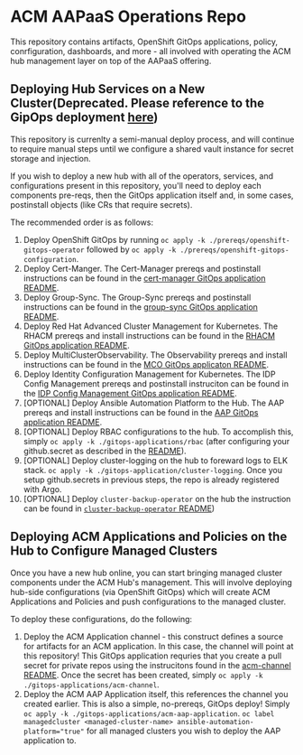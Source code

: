 # ACM AAPaaS Operations Repo

This repository contains artifacts, OpenShift GitOps applications, policy, conrfiguration, dashboards, and more - all involved with operating the ACM hub management layer on top of the AAPaaS offering.

## Deploying Hub Services on a New Cluster(Deprecated. Please reference to the GipOps deployment [here](./cluster-bootstrap/README.md))

This repository is currenlty a semi-manual deploy process, and will continue to require manual steps until we configure a shared vault instance for secret storage and injection.

If you wish to deploy a new hub with all of the operators, services, and configurations present in this repository, you'll need to deploy each components pre-reqs, then the GitOps application itself and, in some cases, postinstall objects (like CRs that require secrets).

The recommended order is as follows:
1. Deploy OpenShift GitOps by running `oc apply -k ./prereqs/openshift-gitops-operator` followed by `oc apply -k ./prereqs/openshift-gitops-configuration`.
2. Deploy Cert-Manger.  The Cert-Manager prereqs and postinstall instructions can be found in the [cert-manager GitOps application README](./operators/cert-manager/README.md).
3. Deploy Group-Sync.  The Group-Sync prereqs and postinstall instructions can be found in the [group-sync GitOps application README](./operators/group-sync/README.md).
4. Deploy Red Hat Advanced Cluster Management for Kubernetes.  The RHACM prereqs and install instructions can be found in the [RHACM GitOps application README](./operators/red-hat-advanced-cluster-management/README.md).
5. Deploy MultiClusterObservability.  The Observability prereqs and install instructions can be found in the [MCO GitOps applicaton README](./operators/multiclusterobservability/README.md).
6. Deploy Identity Configuration Management for Kubernetes.  The IDP Config Management prereqs and postinstall instruciton can be found in the [IDP Config Management GitOps application README](./operators/identity-configuration-management-for-kubernetes/README.md).
7. [OPTIONAL] Deploy Ansible Automation Platform to the Hub.  The AAP prereqs and install instructions can be found in the [AAP GitOps application README](./operators/ansible-automation-platform/README.md).
8. [OPTIONAL] Deploy RBAC configurations to the hub.  To accomplish this, simply `oc apply -k ./gitops-applications/rbac` (after configuring your github.secret as described in the [README](./gitops-applications/rbac/README.md)).
9. [OPTIONAL] Deploy cluster-logging on the hub to foreward logs to ELK stack. `oc apply -k ./gitops-application/cluster-logging`. Once you setup github.secrets in previous steps, the repo is already registered with Argo.
10. [OPTIONAL] Deploy `cluster-backup-operator` on the hub the instruction can be found in [`cluster-backup-operator` README](./operators/cluster-backup/README.md))

## Deploying ACM Applications and Policies on the Hub to Configure Managed Clusters

Once you have a new hub online, you can start bringing managed cluster components under the ACM Hub's management. This will involve deploying hub-side configurations (via OpenShift GitOps) which will create ACM Applications and Policies and push configurations to the managed cluster.

To deploy these configurations, do the following:
1. Deploy the ACM Application channel - this construct defines a source for artifacts for an ACM application.  In this case, the channel will point at this repository!  This GitOps application requries that you create a pull secret for private repos using the instrucitons found in the [acm-channel README](./acm-applications/subscriptions/.prereqs/README.md).  Once the secret has been created, simply `oc apply -k ./gitops-applications/acm-channel`.
2. Deploy the ACM AAP Application itself, this references the channel you created earlier.  This is also a simple, no-prereqs, GitOps deploy!  Simply `oc apply -k ./gitops-applications/acm-aap-application`.  `oc label managedcluster <managed-cluster-name> ansible-automation-platform="true"` for all managed clusters you wish to deploy the AAP application to.
